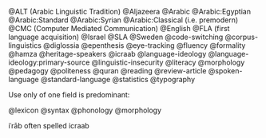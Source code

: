 @ALT (Arabic Linguistic Tradition)
@Aljazeera
@Arabic
@Arabic:Egyptian
@Arabic:Standard
@Arabic:Syrian
@Arabic:Classical (i.e. premodern)
@CMC (Computer Mediated Communication)
@English
@FLA (first language acquisition)
@Israel
@SLA
@Sweden
@code-switching
@corpus-linguistics
@diglossia
@epenthesis
@eye-tracking
@fluency
@formality
@hamza
@heritage-speakers
@icraab
@language-ideology
@language-ideology:primary-source
@linguistic-insecurity
@literacy
@morphology
@pedagogy
@politeness
@quran
@reading
@review-article
@spoken-language
@standard-language
@statistics
@typography

Use only of one field is predominant:

@lexicon
@syntax
@phonology
@morphology

iʿrāb often spelled icraab
